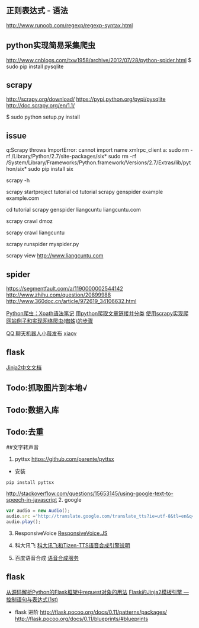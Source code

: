 ## 正则表达式 - 语法
http://www.runoob.com/regexp/regexp-syntax.html
## python实现简易采集爬虫
http://www.cnblogs.com/txw1958/archive/2012/07/28/python-spider.html
$ sudo pip install pysqlite


## scrapy
http://scrapy.org/download/
https://pypi.python.org/pypi/pysqlite
http://doc.scrapy.org/en/1.1/

$ sudo python setup.py install

## issue
q:Scrapy throws ImportError: cannot import name xmlrpc_client
a:
sudo rm -rf /Library/Python/2.7/site-packages/six*
sudo rm -rf /System/Library/Frameworks/Python.framework/Versions/2.7/Extras/lib/python/six*
sudo pip install six


scrapy -h

scrapy startproject tutorial
cd tutorial
scrapy genspider example example.com

cd tutorial
scrapy genspider liangcuntu liangcuntu.com

scrapy crawl dmoz

scrapy crawl liangcuntu

scrapy runspider myspider.py

scrapy  view http://www.liangcuntu.com

## spider
https://segmentfault.com/a/1190000002544142
http://www.zhihu.com/question/20899988
http://www.360doc.cn/article/972619_34106632.html

[Python爬虫：Xpath语法笔记](http://blog.csdn.net/qw_xingzhe/article/details/53057424)
[用python爬取文章链接并分类](http://blog.csdn.net/yuxiangyunei/article/details/50438936)
[使用scrapy实现爬网站例子和实现网络爬虫(蜘蛛)的步骤](http://www.jb51.net/article/46107.htm)

[QQ 聊天机器人小薇发布](http://www.oschina.net/news/73874/qq-xiaov)
[xiaov](https://github.com/b3log/xiaov)

## flask
[Jinja2中文文档](http://www.kancloud.cn/manual/jinja2/70468)

## Todo:抓取图片到本地√
## Todo:数据入库
## Todo:去重


##文字转声音
1. pyttsx
https://github.com/parente/pyttsx

- 安装
```
pip install pyttsx
```
http://stackoverflow.com/questions/15653145/using-google-text-to-speech-in-javascript
2. google
```javascript
var audio = new Audio();
audio.src ='http://translate.google.com/translate_tts?ie=utf-8&tl=en&q=Hello%20World.';
audio.play();
```
3. ResponsiveVoice
[ResponsiveVoice.JS](http://responsivevoice.org/)
4. 科大讯飞
[科大讯飞和Tizen-TTS语音合成引擎说明](http://bbs.tizennet.com/thread-100426-1-1.html)

5. 百度语音合成
[语音合成服务](http://yuyin.baidu.com/tts)

## flask
[从源码解析Python的Flask框架中request对象的用法](http://www.jb51.net/article/85736.htm)
[Flask的Jinja2模板引擎 — 控制语句与表达式(1st)](http://www.ttlsa.com/linux/flask-jinja2-template-engine-control-statement-and-expression/)

* flask 进阶
http://flask.pocoo.org/docs/0.11/patterns/packages/
http://flask.pocoo.org/docs/0.11/blueprints/#blueprints